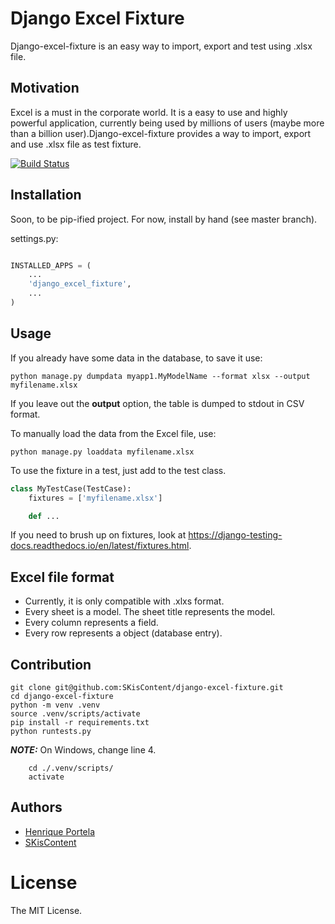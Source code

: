 # Django Excel Fixture

Django-excel-fixture is an easy way to import, export and test using .xlsx file.

## Motivation

Excel is a must in the corporate world. It is a easy to use and highly powerful application, currently being used by millions of users (maybe more than a billion user).Django-excel-fixture provides a way to import, export and use .xlsx file as test fixture.

[![Build Status](https://travis-ci.org/portela/django-excel-fixture.svg?branch=master)](https://travis-ci.org/portela/django-excel-fixture)


## Installation

Soon, to be pip-ified project. For now, install by hand (see master branch).

settings.py:
```python

INSTALLED_APPS = (
    ...
    'django_excel_fixture',
    ...
)

```

## Usage

If you already have some data in the database, to save it use:

```console
python manage.py dumpdata myapp1.MyModelName --format xlsx --output myfilename.xlsx
```
 
If you leave out the **output** option, the table is dumped to stdout in CSV format.

To manually load the data from the Excel file, use:

```console
python manage.py loaddata myfilename.xlsx
```
 
To use the fixture in a test, just add to the test class.

```python
class MyTestCase(TestCase):
    fixtures = ['myfilename.xlsx']

    def ...
```


If you need to brush up on fixtures, look at https://django-testing-docs.readthedocs.io/en/latest/fixtures.html.


## Excel file format

* Currently, it is only compatible with .xlxs format.
* Every sheet is a model. The sheet title represents the model.
* Every column represents a field.
* Every row represents a object (database entry).


## Contribution

```console
git clone git@github.com:SKisContent/django-excel-fixture.git
cd django-excel-fixture
python -m venv .venv
source .venv/scripts/activate
pip install -r requirements.txt
python runtests.py
```

 **_NOTE:_**  On Windows, change line 4.


```console
    cd ./.venv/scripts/
    activate
```


Authors
------

* [Henrique Portela](https://github.com/portela)
* [SKisContent](https://github.com/SKisContent)


License
=======

The MIT License.